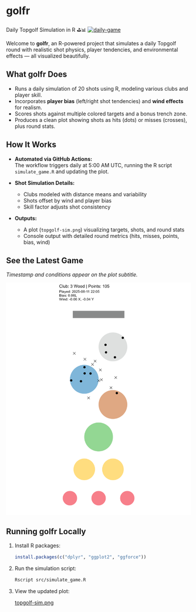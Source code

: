 # golfr

Daily Topgolf Simulation in R ⛳️📊 [![daily-game](https://github.com/bradfordjohnson/golfr/actions/workflows/daily-game.yml/badge.svg)](https://github.com/bradfordjohnson/golfr/actions/workflows/daily-game.yml)

Welcome to **golfr**, an R-powered project that simulates a daily Topgolf round with realistic shot physics, player tendencies, and environmental effects — all visualized beautifully.

## What golfr Does

- Runs a daily simulation of 20 shots using R, modeling various clubs and player skill.
- Incorporates **player bias** (left/right shot tendencies) and **wind effects** for realism.
- Scores shots against multiple colored targets and a bonus trench zone.
- Produces a clean plot showing shots as hits (dots) or misses (crosses), plus round stats.

## How It Works

- **Automated via GitHub Actions:**  
  The workflow triggers daily at 5:00 AM UTC, running the R script `simulate_game.R` and updating the plot.

- **Shot Simulation Details:**  
  - Clubs modeled with distance means and variability  
  - Shots offset by wind and player bias  
  - Skill factor adjusts shot consistency

- **Outputs:**  
  - A plot (`topgolf-sim.png`) visualizing targets, shots, and round stats  
  - Console output with detailed round metrics (hits, misses, points, bias, wind)

## See the Latest Game

*Timestamp and conditions appear on the plot subtitle.*

![Daily Topgolf Simulation](topgolf-sim.png)

## Running golfr Locally

1. Install R packages:

   ```r
   install.packages(c("dplyr", "ggplot2", "ggforce"))
   ```

2. Run the simulation script:

   ```bash
   Rscript src/simulate_game.R
   ```

3. View the updated plot:

   [topgolf-sim.png](topgolf-sim.png)
